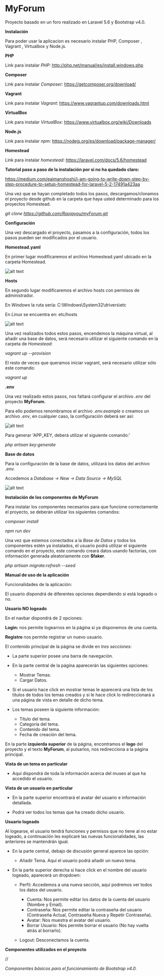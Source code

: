 # MyForum
Proyecto basado en un foro realizado en Laravel 5.6 y Bootstrap v4.0.

**Instalación**

Para poder usar la aplicacion es necesario instalar PHP, Composer , Vagrant , Virtualbox y Node.js.

**PHP**

Link para instalar _PHP:_ http://php.net/manual/es/install.windows.php

**Composer**

Link para instalar _Composer:_ https://getcomposer.org/download/

**Vagrant**

Link para instalar _Vagrant:_ https://www.vagrantup.com/downloads.html

**VirtualBox**

Link para instalar _VirtualBox:_ https://www.virtualbox.org/wiki/Downloads

**Node.js**

Link para instalar _npm:_ https://nodejs.org/es/download/package-manager/

**Homestead**

Link para instalar _homestead:_ https://laravel.com/docs/5.6/homestead

**Tutorial paso a paso de la instalación por si no ha quedado claro:**

https://medium.com/eaimanshoshi/i-am-going-to-write-down-step-by-step-procedure-to-setup-homestead-for-laravel-5-2-17491a423aa

Una vez que se hayan completado todos los pasos, descargamos/clonamos el proyecto desde github en la carpeta que haya usted determinado para los proyectos Homestead.

_git clone https://github.com/Raojayou/myForum.git_

**Configuración**

Una vez descargado el proyecto, pasamos a la configuración, todos los pasos pueden ser modificados por el usuario.

**Homestead.yaml**

En primer lugar modificaremos el archivo Homestead.yaml ubicado en la carpeta Homestead.

![alt text](//)

**Hosts**

En segundo lugar modificaremos el archivo hosts con permisos de administrador.

En _Windows_ la ruta sería: C:\Windows\System32\drivers\etc

En _Linux_ se encuentra en: etc/hosts

![alt text](//)

Una vez realizados todos estos pasos, encendemos la máquina virtual, al añadir una base de datos, será necesario utilizar el siguiente comando en la carpeta de _Homestead:_

_vagrant up --provision_

El resto de veces que queramos iniciar vagrant, será necesario utilizar sólo este comando:

_vagrant up_

**.env**

Una vez realizado estos pasos, nos faltará configurar el archivo _.env_ del proyecto **MyForum.** 

Para ello podemos renombramos el archivo _.env.example_ o creamos un archivo _.env_, en cualquier caso, la configuración deberá ser así:

![alt text](//)

Para generar 'APP_KEY, deberá utilizar el siguiente comando:'

_php artisan key:generate_

**Base de datos**

Para la configuración de la base de datos, utilizará los datos del archivo _.env._

Accedemos a _Database -> New -> Data Source -> MySQL_

![alt text](//)

**Instalación de los componentes de MyForum**

Para instalar los componentes necesarios para que funcione correctamente el proyecto, se deberán utilizar los siguientes comandos:

_composer install_

_npm run dev_

Una vez que estemos conectados a la _Base de Datos_ y todos los componentes estén ya instalados, el usuario podrá utilizar el siguiente comando en el proyecto, este comando creará datos usando factorías, con información generada aleatoriamente con **$faker**.

_php artisan migrate:refresh --seed_

**Manual de uso de la aplicación**

Funcionalidades de la aplicación:

El usuario dispondrá de diferentes opciones dependiendo si está logeado o no.

**Usuario NO logeado**

En el navbar dispondrá de 2 opciones:

**Login:** nos permite logearnos en la página si ya disponemos de una cuenta.

**Registro** nos permite registrar un nuevo usuario.

El contenido principal de la página se divide en _tres secciones_:

* La parte superior posee una barra de navegación.

* En la parte central de la página aparecerán las siguientes opciones:
    * Mostrar Temas.
    * Cargar Datos.
* Si el usuario hace click en mostrar temas le aparecerá una lista de los títulos de todos los temas creados y si le hace click lo redireccionará a una página de vista en detalle de dicho tema.

* Los temas poseen la siguiente información:

    * Título del tema.
    * Categoría del tema.
    * Contenido del tema.
    * Fecha de creación del tema.
    
En la parte **izquierda superior** de la página, encontramos el **logo** del proyecto y el texto **MyForum**, al pulsarlos, nos redirecciona a la página principal.

**Vista de un tema en particular**

* Aquí dispondrá de toda la información acerca del museo al que ha accedido el usuario.

**Vista de un usuario en particular**

* En la parte superior encontrará el avatar del usuario e información detallada.

* Podrá ver todos los temas que ha creado dicho usuario.

**Usuario logeado**

Al logearse, el usuario tendrá funciones y permisos que no tiene al no estar logeado, a continuación les explicaré las nuevas funcionalidades, las anteriores se mantendrán igual.

* En la parte central, debajo de discusión general aparece las opción:

    * Añadir Tema. Aquí el usuario podrá añadir un nuevo tema.
    
    
* En la parte superior derecha si hace click en el nombre del usuario logeado, aparecerá un dropdown:
    
    * Perfil: Accedemos a una nueva sección, aquí podremos ver todos los datos del usuario.
            
       * Cuenta: Nos permite editar los datos de la cuenta del usuario (Nombre y Email).
       * Contraseña: Nos permite editar la contraseña del usuario (Contraseña Actual, Contraseña Nueva y Repetir Contraseña).
       * Avatar: Nos muestra el avatar del usuario.
       * Borrar Usuario: Nos permite borrar el usuario (No hay vuelta atrás al borrarlo).
            
    * Logout: Desconectamos la cuenta.

**Componentes utilizados en el proyecto**

//

_Componentes básicos para el funcionamiento de Bootstrap v4.0._

